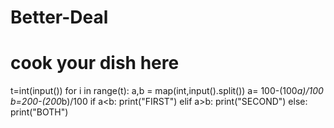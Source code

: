 # Better-Deal
# cook your dish here
t=int(input())
for i in range(t):
    a,b = map(int,input().split())
    a= 100-(100*a)/100
    b=200-(200*b)/100
    if a<b:
        print("FIRST")
    elif a>b:
        print("SECOND")
    else:
        print("BOTH")
